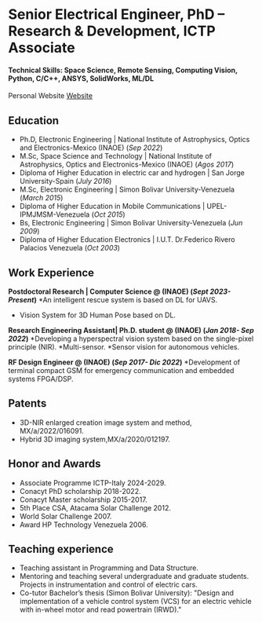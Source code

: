 # Senior Electrical Engineer, PhD – Research & Development, ICTP Associate

#### Technical Skills: Space Science, Remote Sensing, Computing Vision, Python, C/C++, ANSYS, SolidWorks, ML/DL

Personal Website [Website](https://www.1px-vision.com/)

## Education
- Ph.D, Electronic Engineering | National Institute of Astrophysics, Optics and Electronics-Mexico (INAOE) (_Sep 2022_)
- M.Sc, Space Science and Technology | National Institute of Astrophysics, Optics and Electronics-Mexico (INAOE) (_Agos 2017_)
- Diploma of Higher Education in electric car and hydrogen | San Jorge University-Spain (_July 2016_)
- M.Sc, Electronic Engineering  | Simon Bolivar University-Venezuela (_March 2015_)
- Diploma of Higher Education in Mobile Communications | UPEL-IPMJMSM-Venezuela (_Oct 2015_)
- Bs, Electronic Engineering  | Simon Bolivar University-Venezuela (_Jun 2009_)
- Diploma of Higher Education Electronics | I.U.T. Dr.Federico Rivero Palacios Venezuela (_Oct 2003_)

## Work Experience
**Postdoctoral Research | Computer Science @ (INAOE) (_Sept 2023- Present_)**
*An intelligent rescue system is based on DL for UAVS.
* Vision System for 3D Human Pose based on DL.

**Research Engineering Assistant| Ph.D. student  @ (INAOE) (_Jan 2018- Sep 2022_)**
*Developing a hyperspectral vision system based on the single-pixel principle (NIR).
*Multi-sensor.
*Sensor vision for autonomous vehicles.

**RF Design Engineer @ (INAOE) (_Sep 2017- Dic 2022_)**
*Development of terminal compact GSM for emergency communication and embedded systems FPGA/DSP.

## Patents
- 3D-NIR enlarged creation image system and method, MX/a/2022/016091.
- Hybrid 3D imaging system,MX/a/2020/012197.

## Honor and Awards
- Associate Programme ICTP-Italy 2024-2029.
- Conacyt PhD scholarship 2018-2022.
- Conacyt Master scholarship 2015-2017.
- 5th Place CSA, Atacama Solar Challenge 2012.
- World Solar Challenge 2007.
- Award HP Technology Venezuela 2006.

## Teaching experience
- Teaching assistant in Programming and Data Structure.
- Mentoring and teaching several undergraduate and graduate students. Projects in instrumentation and control of electric cars.
- Co-tutor Bachelor’s thesis (Simon Bolivar University): "Design and implementation of a vehicle control system (VCS) for an electric vehicle with in-wheel motor and read powertrain (IRWD)."
